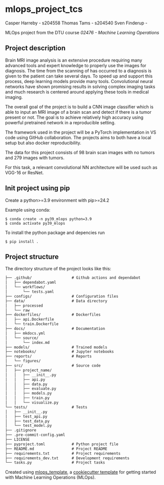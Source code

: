 # mlops_project_tcs

Casper Harreby - s204558
Thomas Tams - s204540
Sven Finderup - 

MLOps project from the DTU course *02476 - Machine Learning Operations*

## Project description
Brain MRI image analysis is an extensive procedure requiring many advanced tools and expert knowledge to properly use the images for diagnosis. The time from the scanning of has occurred to a diagnosis is given to the patient can take several days. To speed up and support this process, deep learning models provide many tools. Convolutional neural networks have shown promising results in solving complex imaging tasks and much research is centered around applying these tools in medical imaging.

The overall goal of the project is to build a CNN image classifier which is able to input an MRI image of a brain scan and detect if there is a tumor present or not. The goal is to achieve relatively high accuracy using powerful pretrained network in a reproducible setting.

The framework used in the project will be a PyTorch implementation in VS code using GitHub collaboration. The projects aims to both have a local setup but also docker reproducibility.

The data for this project consists of 98 brain scan images with no tumors and 279 images with tumors.

For this task, a relevant convolutional NN architecture will be used such as VGG-16 or ResNet.


## Init project using pip

Create a python>=3.9 environment with pip>=24.2

Example using conda:
```
$ conda create -n py39_mlops python=3.9
$ conda activate py39_mlops
```

To install the python package and depencies run
```
$ pip install .
```




## Project structure

The directory structure of the project looks like this:
```txt
├── .github/                  # Github actions and dependabot
│   ├── dependabot.yaml
│   └── workflows/
│       └── tests.yaml
├── configs/                  # Configuration files
├── data/                     # Data directory
│   ├── processed
│   └── raw
├── dockerfiles/              # Dockerfiles
│   ├── api.Dockerfile
│   └── train.Dockerfile
├── docs/                     # Documentation
│   ├── mkdocs.yml
│   └── source/
│       └── index.md
├── models/                   # Trained models
├── notebooks/                # Jupyter notebooks
├── reports/                  # Reports
│   └── figures/
├── src/                      # Source code
│   ├── project_name/
│   │   ├── __init__.py
│   │   ├── api.py
│   │   ├── data.py
│   │   ├── evaluate.py
│   │   ├── models.py
│   │   ├── train.py
│   │   └── visualize.py
└── tests/                    # Tests
│   ├── __init__.py
│   ├── test_api.py
│   ├── test_data.py
│   └── test_model.py
├── .gitignore
├── .pre-commit-config.yaml
├── LICENSE
├── pyproject.toml            # Python project file
├── README.md                 # Project README
├── requirements.txt          # Project requirements
├── requirements_dev.txt      # Development requirements
└── tasks.py                  # Project tasks
```


Created using [mlops_template](https://github.com/SkafteNicki/mlops_template),
a [cookiecutter template](https://github.com/cookiecutter/cookiecutter) for getting
started with Machine Learning Operations (MLOps).
